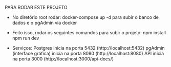 PARA RODAR ESTE PROJETO
- No diretório root rodar:
  docker-compose up -d
  para subir o banco de dados e o pgAdmin via docker

- Feito isso, rodar os seguintes comandos para subir o projeto:
  npm install
  npm run dev

- Serviços:
  Postgres inicia na porta 5432 (http://localhost:5432)
  pgAdmin (interface gráfica) inicia na porta 8080 (http://localhost:8080)
  API inicia na porta 3000 (http://localhost:3000/api-docs/)
